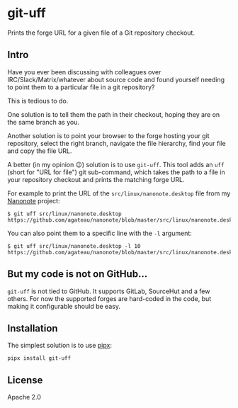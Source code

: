 # git-uff

Prints the forge URL for a given file of a Git repository checkout.

## Intro

Have you ever been discussing with colleagues over IRC/Slack/Matrix/whatever about source code and found yourself needing to point them to a particular file in a git repository?

This is tedious to do.

One solution is to tell them the path in their checkout, hoping they are on the same branch as you.

Another solution is to point your browser to the forge hosting your git repository, select the right branch, navigate the file hierarchy, find your file and copy the file URL.

A better (in my opinion 😉) solution is to use `git-uff`. This tool adds an `uff` (short for "URL for file") git sub-command, which takes the path to a file in your repository checkout and prints the matching forge URL.

For example to print the URL of the `src/linux/nanonote.desktop` file from my [Nanonote][] project:

```
$ git uff src/linux/nanonote.desktop
https://github.com/agateau/nanonote/blob/master/src/linux/nanonote.desktop
```

[Nanonote]: https://github.com/agateau/nanonote

You can also point them to a specific line with the `-l` argument:

```
$ git uff src/linux/nanonote.desktop -l 10
https://github.com/agateau/nanonote/blob/master/src/linux/nanonote.desktop#L10
```

## But my code is not on GitHub...

`git-uff` is not tied to GitHub. It supports GitLab, SourceHut and a few others. For now the supported forges are hard-coded in the code, but making it configurable should be easy.

## Installation

The simplest solution is to use [pipx][]:

```
pipx install git-uff
```

[pipx]: https://github.com/pipxproject/pipx

## License

Apache 2.0
